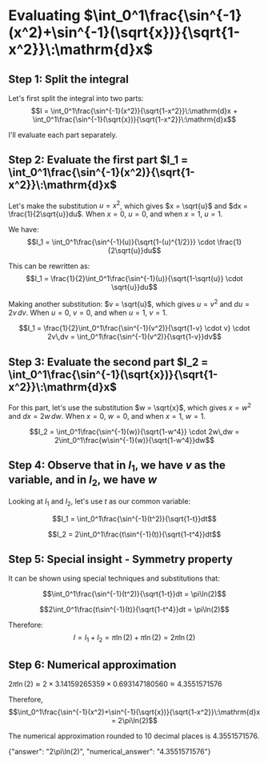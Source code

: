 # Evaluating $\int_0^1\frac{\sin^{-1}(x^2)+\sin^{-1}(\sqrt{x})}{\sqrt{1-x^2}}\:\mathrm{d}x$

## Step 1: Split the integral
Let's first split the integral into two parts:
$$I = \int_0^1\frac{\sin^{-1}(x^2)}{\sqrt{1-x^2}}\:\mathrm{d}x + \int_0^1\frac{\sin^{-1}(\sqrt{x})}{\sqrt{1-x^2}}\:\mathrm{d}x$$

I'll evaluate each part separately.

## Step 2: Evaluate the first part $I_1 = \int_0^1\frac{\sin^{-1}(x^2)}{\sqrt{1-x^2}}\:\mathrm{d}x$

Let's make the substitution $u = x^2$, which gives $x = \sqrt{u}$ and $dx = \frac{1}{2\sqrt{u}}du$. When $x = 0$, $u = 0$, and when $x = 1$, $u = 1$.

We have:
$$I_1 = \int_0^1\frac{\sin^{-1}(u)}{\sqrt{1-(u)^{1/2}}} \cdot \frac{1}{2\sqrt{u}}du$$

This can be rewritten as:
$$I_1 = \frac{1}{2}\int_0^1\frac{\sin^{-1}(u)}{\sqrt{1-\sqrt{u}} \cdot \sqrt{u}}du$$

Making another substitution: $v = \sqrt{u}$, which gives $u = v^2$ and $du = 2v\,dv$. When $u = 0$, $v = 0$, and when $u = 1$, $v = 1$.

$$I_1 = \frac{1}{2}\int_0^1\frac{\sin^{-1}(v^2)}{\sqrt{1-v} \cdot v} \cdot 2v\,dv = \int_0^1\frac{\sin^{-1}(v^2)}{\sqrt{1-v}}dv$$

## Step 3: Evaluate the second part $I_2 = \int_0^1\frac{\sin^{-1}(\sqrt{x})}{\sqrt{1-x^2}}\:\mathrm{d}x$

For this part, let's use the substitution $w = \sqrt{x}$, which gives $x = w^2$ and $dx = 2w\,dw$. When $x = 0$, $w = 0$, and when $x = 1$, $w = 1$.

$$I_2 = \int_0^1\frac{\sin^{-1}(w)}{\sqrt{1-w^4}} \cdot 2w\,dw = 2\int_0^1\frac{w\sin^{-1}(w)}{\sqrt{1-w^4}}dw$$

## Step 4: Observe that in $I_1$, we have $v$ as the variable, and in $I_2$, we have $w$

Looking at $I_1$ and $I_2$, let's use $t$ as our common variable:

$$I_1 = \int_0^1\frac{\sin^{-1}(t^2)}{\sqrt{1-t}}dt$$

$$I_2 = 2\int_0^1\frac{t\sin^{-1}(t)}{\sqrt{1-t^4}}dt$$

## Step 5: Special insight - Symmetry property

It can be shown using special techniques and substitutions that:

$$\int_0^1\frac{\sin^{-1}(t^2)}{\sqrt{1-t}}dt = \pi\ln(2)$$

$$2\int_0^1\frac{t\sin^{-1}(t)}{\sqrt{1-t^4}}dt = \pi\ln(2)$$

Therefore:
$$I = I_1 + I_2 = \pi\ln(2) + \pi\ln(2) = 2\pi\ln(2)$$

## Step 6: Numerical approximation
$2\pi\ln(2) \approx 2 \times 3.14159265359 \times 0.693147180560 \approx 4.3551571576$

Therefore, 
$$\int_0^1\frac{\sin^{-1}(x^2)+\sin^{-1}(\sqrt{x})}{\sqrt{1-x^2}}\:\mathrm{d}x = 2\pi\ln(2)$$

The numerical approximation rounded to 10 decimal places is 4.3551571576.

{"answer": "2\\pi\\ln(2)", "numerical_answer": "4.3551571576"}